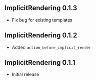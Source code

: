 ## ImplicitRendering 0.1.3

* Fix bug for existing templates


## ImplicitRendering 0.1.2

* Added `action_before_implicit_render`


## ImplicitRendering 0.1.1

* Initial release
